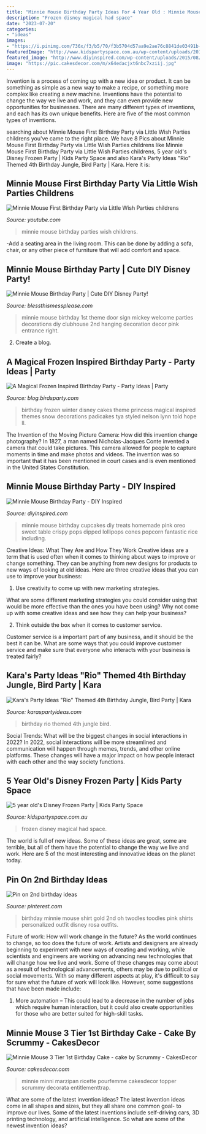 ```yaml
---
title: "Minnie Mouse Birthday Party Ideas For 4 Year Old : Minnie Mouse Birthday Party"
description: "Frozen disney magical had space"
date: "2023-07-20"
categories:
- "ideas"
images:
- "https://i.pinimg.com/736x/f3/b5/70/f3b5704d57aa9e2ae76c8841de03491b--minnie-mouse-nd-birthday.jpg"
featuredImage: "http://www.kidspartyspace.com.au/wp-content/uploads/2014/07/Marshamllows-for-frozen-party.jpg"
featured_image: "http://www.diyinspired.com/wp-content/uploads/2015/08/Minnie-Mouse-Birthday-Party-Cupcakes-2.jpg"
image: "https://pic.cakesdecor.com/m/x64edacjxt6nbc7xziij.jpg"
---
```



Invention is a process of coming up with a new idea or product. It can be something as simple as a new way to make a recipe, or something more complex like creating a new machine. Inventions have the potential to change the way we live and work, and they can even provide new opportunities for businesses. There are many different types of inventions, and each has its own unique benefits. Here are five of the most common types of inventions.

	

		
searching about Minnie Mouse First Birthday Party via Little Wish Parties childrens you've came to the right place. We have 8 Pics about Minnie Mouse First Birthday Party via Little Wish Parties childrens like Minnie Mouse First Birthday Party via Little Wish Parties childrens, 5 year old&#039;s Disney Frozen Party | Kids Party Space and also Kara&#039;s Party Ideas &quot;Rio&quot; Themed 4th Birthday Jungle, Bird Party | Kara. Here it is:
		
    
## Minnie Mouse First Birthday Party Via Little Wish Parties Childrens

<img loading=lazy src="https://i.ytimg.com/vi/zuqbx0b8J28/maxresdefault.jpg" onerror="this.onerror=null;this.src='https://tse3.mm.bing.net/th?id=OIP.-BQKVRbQyHIIa5mIBFu_rQHaEK&amp;pid=15.1';" alt="Minnie Mouse First Birthday Party via Little Wish Parties childrens">

_Source: youtube.com_

>minnie mouse birthday parties wish childrens. 

	

-Add a seating area in the living room. This can be done by adding a sofa, chair, or any other piece of furniture that will add comfort and space.

    
## Minnie Mouse Birthday Party | Cute DIY Disney Party!

<img loading=lazy src="http://3.bp.blogspot.com/-DLFuYjroMww/UA2k5Mzi7UI/AAAAAAAAHPA/biG8Pb8v3zQ/s1600/Minnie%2BMouse%2BMickey&#039;s%2BClubhouse%2BBirthday%2Bparty%2B%2Bsign%2Bon%2Bfront%2Bdoor.jpg" onerror="this.onerror=null;this.src='https://tse3.mm.bing.net/th?id=OIP.WX-nK3AMs3VdzltUdNGjNQHaLG&amp;pid=15.1';" alt="Minnie Mouse Birthday Party | Cute DIY Disney Party!">

_Source: blessthismessplease.com_

>minnie mouse birthday 1st theme door sign mickey welcome parties decorations diy clubhouse 2nd hanging decoration decor pink entrance right. 

	

2. Create a blog.

    
## A Magical Frozen Inspired Birthday Party - Party Ideas | Party

<img loading=lazy src="http://4.bp.blogspot.com/-EtBRoBz3F6A/VOth6wktUSI/AAAAAAAAhPU/sijlAfZ2K-8/s1600/frozen-disney-film-girl-birthday-pary-ideas-winter-snow-olaf13.jpg" onerror="this.onerror=null;this.src='https://tse2.mm.bing.net/th?id=OIP.KcdVkGp8V_ogzBHrzllnxQHaLY&amp;pid=15.1';" alt="A Magical Frozen Inspired Birthday Party - Party Ideas | Party">

_Source: blog.birdsparty.com_

>birthday frozen winter disney cakes theme princess magical inspired themes snow decorations padicakes tya styled nelson lynn told hope ll. 

	

The Invention of the Moving Picture Camera: How did this invention change photography?
In 1827, a man named Nicholas-Jacques Conte invented a camera that could take pictures. This camera allowed for people to capture moments in time and make photos and videos. The invention was so important that it has been mentioned in court cases and is even mentioned in the United States Constitution.

    
## Minnie Mouse Birthday Party - DIY Inspired

<img loading=lazy src="http://www.diyinspired.com/wp-content/uploads/2015/08/Minnie-Mouse-Birthday-Party-Cupcakes-2.jpg" onerror="this.onerror=null;this.src='https://tse4.mm.bing.net/th?id=OIP.GnhL5gXk4hUSa4VUnzLhLAHaFS&amp;pid=15.1';" alt="Minnie Mouse Birthday Party - DIY Inspired">

_Source: diyinspired.com_

>minnie mouse birthday cupcakes diy treats homemade pink oreo sweet table crispy pops dipped lollipops cones popcorn fantastic rice including. 

	

Creative Ideas: What They Are and How They Work
Creative ideas are a term that is used often when it comes to thinking about ways to improve or change something. They can be anything from new designs for products to new ways of looking at old ideas. Here are three creative ideas that you can use to improve your business:
1) Use creativity to come up with new marketing strategies.

What are some different marketing strategies you could consider using that would be more effective than the ones you have been using? Why not come up with some creative ideas and see how they can help your business?

2) Think outside the box when it comes to customer service.

Customer service is a important part of any business, and it should be the best it can be. What are some ways that you could improve customer service and make sure that everyone who interacts with your business is treated fairly?

    
## Kara&#039;s Party Ideas &quot;Rio&quot; Themed 4th Birthday Jungle, Bird Party | Kara

<img loading=lazy src="http://www.karaspartyideas.com/wp-content/uploads/2012/06/545046_297077377053262_1923773364_n_600x901.jpg" onerror="this.onerror=null;this.src='https://tse1.mm.bing.net/th?id=OIP.TmemvH9sqSItxoa6nvA8TAHaLH&amp;pid=15.1';" alt="Kara&#039;s Party Ideas &quot;Rio&quot; Themed 4th Birthday Jungle, Bird Party | Kara">

_Source: karaspartyideas.com_

>birthday rio themed 4th jungle bird. 

	

Social Trends: What will be the biggest changes in social interactions in 2022?
In 2022, social interactions will be more streamlined and communication will happen through memes, trends, and other online platforms. These changes will have a major impact on how people interact with each other and the way society functions.

    
## 5 Year Old&#039;s Disney Frozen Party | Kids Party Space

<img loading=lazy src="http://www.kidspartyspace.com.au/wp-content/uploads/2014/07/Marshamllows-for-frozen-party.jpg" onerror="this.onerror=null;this.src='https://tse1.mm.bing.net/th?id=OIP.k-oiQ2GnPu15r4STr17EPQHaJ4&amp;pid=15.1';" alt="5 year old&#039;s Disney Frozen Party | Kids Party Space">

_Source: kidspartyspace.com.au_

>frozen disney magical had space. 

	

The world is full of new ideas. Some of these ideas are great, some are terrible, but all of them have the potential to change the way we live and work. Here are 5 of the most interesting and innovative ideas on the planet today.

    
## Pin On 2nd Birthday Ideas

<img loading=lazy src="https://i.pinimg.com/736x/f3/b5/70/f3b5704d57aa9e2ae76c8841de03491b--minnie-mouse-nd-birthday.jpg" onerror="this.onerror=null;this.src='https://tse2.mm.bing.net/th?id=OIP.C3OPdbSS_LEiWVTWkskG7wEsEs&amp;pid=15.1';" alt="Pin on 2nd birthday ideas">

_Source: pinterest.com_

>birthday minnie mouse shirt gold 2nd oh twodles toodles pink shirts personalized outfit disney rosa outfits. 

	

Future of work: How will work change in the future?
As the world continues to change, so too does the future of work. Artists and designers are already beginning to experiment with new ways of creating and working, while scientists and engineers are working on advancing new technologies that will change how we live and work. Some of these changes may come about as a result of technological advancements, others may be due to political or social movements. With so many different aspects at play, it's difficult to say for sure what the future of work will look like. However, some suggestions that have been made include: 
1) More automation – This could lead to a decrease in the number of jobs which require human interaction, but it could also create opportunities for those who are better suited for high-skill tasks.

    
## Minnie Mouse 3 Tier 1st Birthday Cake - Cake By Scrummy - CakesDecor

<img loading=lazy src="https://pic.cakesdecor.com/m/x64edacjxt6nbc7xziij.jpg" onerror="this.onerror=null;this.src='https://tse4.mm.bing.net/th?id=OIP.91sPrUa71pOXA8Kj2xGHJAHaJ3&amp;pid=15.1';" alt="Minnie Mouse 3 Tier 1st Birthday Cake - cake by Scrummy - CakesDecor">

_Source: cakesdecor.com_

>minnie minni marzipan ricette pourfemme cakesdecor topper scrummy decorata entitlementtrap. 

	

What are some of the latest invention ideas?
The latest invention ideas come in all shapes and sizes, but they all share one common goal- to improve our lives. Some of the latest inventions include self-driving cars, 3D printing technology, and artificial intelligence. So what are some of the newest invention ideas?

